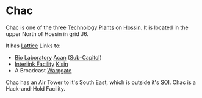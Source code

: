 # Chac

Chac is one of the three [Technology Plants](../locations/Technology_Plant.md)
on [Hossin](../locations/Hossin.md). It is located in the upper North of Hossin
in grid J6.

It has [Lattice](../terminology/Lattice.md) Links to:

- [Bio Laboratory](../locations/Bio_Laboratory.md) [Acan](Acan.md)
  ([Sub-Capitol](../locations/Sub-Capitol.md))
- [Interlink Facility](../locations/Interlink.md) [Kisin](Kisin.md)
- A Broadcast [Warpgate](../locations/Warpgate.md)

Chac has an Air Tower to it's South East, which is outside it's
[SOI](../locations/Sphere_of_Influence.md). Chac is a Hack-and-Hold Facility.
